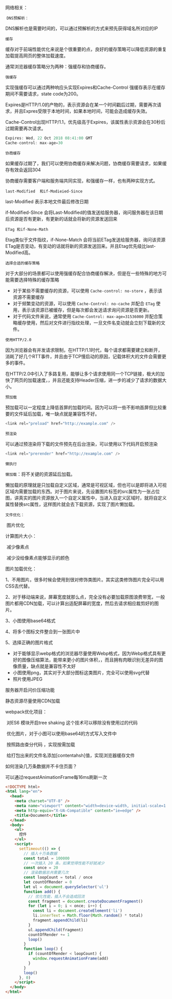 网络相关：

​	`DNS预解析：`

​	DNS解析也是需要时间的，可以通过预解析的方式来预先获得域名所对应的IP

`缓存`

缓存对于前端性能优化来说是个很重要的点，良好的缓存策略可以降低资源的重复加载提高网页的整体加载速度。

通常浏览器缓存策略分为两种：强缓存和协商缓存。

`强缓存`

实现强缓存可以通过两种响应头实现Expires和Cache-Control  强缓存表示在缓存期间不需要请求，state code为200。

Expires是HTTP/1.0的产物的，表示资源会在某一个时间戳后过期，需要再次请求，并且Expres受限于本地时间，如果本地时间，可能会造成缓存失效。

Cache-Control出现HTTP/1.1，优先级高于Expires，该属性表示资源会在30秒后过期需要再次请求。

```js
Expires: Wed, 22 Oct 2018 08:41:00 GMT
Cache-control: max-age=30
```

`协商缓存`

如果缓存过期了，我们可以使用协商缓存来解决问题，协商缓存需要请求，如果缓存有效会返回304

协商缓存需要客户端和服务端共同实现，和强缓存一样，也有两种实现方式。

`last-Modified  和if-Modieied-Since`

last-Modified  表示本地文件最后修改日期

if-Modified-SInce 会将Last-Modified的值发送给服务器，询问服务器在该日期后资源是否有更新，有更新的话就会将新的资源发送回来

`ETag 和if-None-Math`

Etag类似于文件指纹，if-None-Match 会将当前ETag发送给服务器，询问该资源ETag是否变动，有变动的话就将新的资源发送回来。并且Etag优先级比last-Modified高。

`选择合适的缓存策略`

对于大部分的场景都可以使用强缓存配合协商缓存解决，但是在一些特殊的地方可能需要选择特殊的缓存策略

- 对于某些不需要缓存的资源，可以使用 `Cache-control: no-store` ，表示该资源不需要缓存
- 对于频繁变动的资源，可以使用 `Cache-Control: no-cache` 并配合 `ETag` 使用，表示该资源已被缓存，但是每次都会发送请求询问资源是否更新。
- 对于代码文件来说，通常使用 `Cache-Control: max-age=31536000` 并配合策略缓存使用，然后对文件进行指纹处理，一旦文件名变动就会立刻下载新的文件。

`使用HTTP/2.0`

因为浏览器会有并发请求限制，在HTTP/1.1时代，每个请求都需要建立和断开，消耗了好几个RTT事件，并且由于TCP慢启动的原因，记载体积大的文件会需要更多的事件。

在HTTP/2.0中引入了多路复用，能够让多个请求使用同一个TCP链接，极大的加快了网页的加载速度，，并且还能支持Header压缩，进一步的减少了请求的数据大小。

`预加载`

预加载可以一定程度上降低首屏的加载时间。因为可以将一些不影响首屏但比较重要的文件延后加载，唯一缺点就是兼容性不好。

```js
<link rel="preload" href="http://example.com" />
```

`预渲染`

可以通过预渲染将下载的文件预先在后台渲染，可以使用以下代码开启预渲染

```js
<link rel="prerender" href="http://example.com" />
```

`懒执行`

`懒加载`：将不关键的资源延后加载。

懒加载的原理就是只加载自定义区域，通常是可视区域，但也可以是即将进入可视区域内需要加载的东西。对于图片来说，先设置图片标签的src属性为一张占位图，讲真实的图片资源放入一个自定义属性中，当进入自定义区域时，就将自定义属性替换src属性，这样图片就会去下载资源，实现了图片懒加载。



`文件优化：`

​		图片优化

计算图片大小：

​			减少像素点

​			减少没给像素点能够显示的颜色

图片加载优化：

1、不用图片。很多时候会使用到很对修饰类图片。其实这类修饰图片完全可以用CSS去代替。

2、对于移动端来说，屏幕宽度就那么点，完全没有必要加载原图浪费带宽，一般图片都用CDN加载，可以计算出适配屏幕的宽度，然后去请求相应裁剪好的图片。

3、小图使用base64格式

4、将多个图标文件整合到一张图片中

5、选择正确的图片格式

- 对于能够显示webp格式的浏览器尽量使用Webp格式，因为Webp格式具有更好的图像压缩算法，能带来更小的图片体积，，而且拥有肉眼识别无差异的图像质量，缺点就是兼容性不太好
- 小图使用png，其实对于大部分图标这类图片，完全可以使用svg代替
- 照片使用JPEG

服务器开启问价压缩功能

静态资源尽量使用CDN加载



webpack优化项目：

​		对ES6 模块开启tree shaking  这个技术可以移除没有使用过的代码

​		优化图片，对于小图可以使用base64的方式写入文件中

​		按照路由查分代码 ，实现按需加载

​		给打包出来的文件名添加[contentahsh]值，实现浏览器缓存文件



如何渲染几万条数据并不卡住页面？

可以通过requestAnimationFrame每16ms刷新一次

```html
<!DOCTYPE html>
<html lang="en">
  <head>
    <meta charset="UTF-8" />
    <meta name="viewport" content="width=device-width, initial-scale=1.0" />
    <meta http-equiv="X-UA-Compatible" content="ie=edge" />
    <title>Document</title>
  </head>
  <body>
    <ul>
      控件
    </ul>
    <script>
      setTimeout(() => {
        // 插入十万条数据
        const total = 100000
        // 一次插入 20 条，如果觉得性能不好就减少
        const once = 20
        // 渲染数据总共需要几次
        const loopCount = total / once
        let countOfRender = 0
        let ul = document.querySelector('ul')
        function add() {
          // 优化性能，插入不会造成回流
          const fragment = document.createDocumentFragment()
          for (let i = 0; i < once; i++) {
            const li = document.createElement('li')
            li.innerText = Math.floor(Math.random() * total)
            fragment.appendChild(li)
          }
          ul.appendChild(fragment)
          countOfRender += 1
          loop()
        }
        function loop() {
          if (countOfRender < loopCount) {
            window.requestAnimationFrame(add)
          }
        }
        loop()
      }, 0)
    </script>
  </body>
</html>
```



